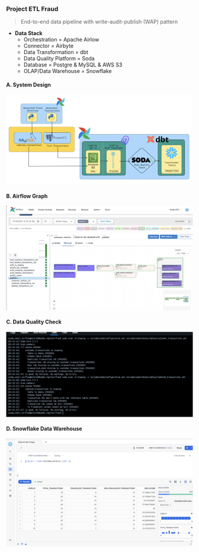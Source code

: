 ### Project ETL Fraud

> End-to-end data pipeline with write-audit-publish (WAP) pattern

- **Data Stack**
  - Orchestration = Apache Airlow
  - Connector = Airbyte
  - Data Transformation = dbt
  - Data Quality Platform = Soda
  - Database = Postgre & MySQL & AWS S3
  - OLAP/Data Warehouse = Snowflake


#### A. System Design
![system_design](./assets/system_design_fraud_etl.png)

#### B. Airflow Graph
![flow](./assets/airflow_graph.png)

#### C. Data Quality Check
![soda](./assets/soda_data_quality_check.png)

#### D. Snowflake Data Warehouse
![dwh](./assets/Snowflake_DWH.png)